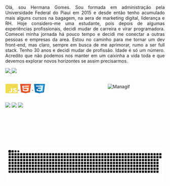 <p align=justify>
Olá, sou Hermana Gomes.
Sou formada em administração pela Universidade Federal do Piauí em 2015 e desde então tenho acumulado mais alguns cursos na bagagem, na aera de marketing digital, liderança e RH.
Hoje considero-me uma estudante, pois depois de algumas experiências profissionais, decidi mudar de carreira e virar programadora.
Comecei minha jornada há pouco tempo e decidi  me conectar a outras pessoas e empresas da area. Estou no caminho para me tornar um dev front-end, mas claro, sempre em busca de me aprimorar, rumo a ser full stack.
Tenho 30 anos e decidi mudar de profissão. Idade é só um número. Acredito que não podemos nos manter em um caixinha a vida toda e que devemos explorar novos horizontes se assim precisarmos. <p>

</div>

  <a href="https://github.com/rafaballerini">
  <img height="180em" src="https://github-readme-stats.vercel.app/api?username=vandama&show_icons=true&theme=cobalt&include_all_commits=true&count_private=true"/>
  <img height="180em" src="https://github-readme-stats.vercel.app/api/top-langs/?username=vandama&layout=compact&langs_count=16&theme=cobalt"/>
  
</div>
<div style="display: inline_block"><br>
  <img align="center" alt="Rafa-Js" height="30" width="40" src="https://raw.githubusercontent.com/devicons/devicon/master/icons/javascript/javascript-plain.svg">
  <img align="center" alt="Rafa-HTML" height="30" width="40" src="https://raw.githubusercontent.com/devicons/devicon/master/icons/html5/html5-original.svg">
  <img align="center" alt="Rafa-CSS" height="30" width="40" src="https://raw.githubusercontent.com/devicons/devicon/master/icons/css3/css3-original.svg">
  <img align="right" alt="Managif"height="200" width="180" src="https://cdn.discordapp.com/attachments/742825804265816139/870862909603991592/Webp.net-gifmaker.gif">
  
</div>

  
  ##
 
<div> 
  <a href="https://www.youtube.com/channel/UCLuNemWZuSysRb-UgHhpQ2A" target="_blank"><img src="https://img.shields.io/badge/YouTube-FF0000?style=for-the-badge&logo=youtube&logoColor=white" target="_blank" rel="external"></a>
  <a href="https://www.instagram.com/vlog_damana/" target="_blank"><img src="https://img.shields.io/badge/-Instagram-%23E4405F?style=for-the-badge&logo=instagram&logoColor=white" target="_blank"></a>
  <a href="https://www.linkedin.com/in/hermana-gabrielle-guimar%C3%A3es-de-paiva-gomes-947a5a32/" target="_blank"><img src="https://img.shields.io/badge/-LinkedIn-%230077B5?style=for-the-badge&logo=linkedin&logoColor=white" target="_blank"></a> 
 
 ![Snake animation](https://github.com/vandama/vandama/blob/output/github-contribution-grid-snake.svg)
